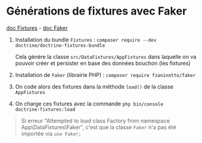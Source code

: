 # Générations de fixtures avec Faker

[doc Fixtures](https://symfony.com/doc/current/bundles/DoctrineFixturesBundle/index.html) - [doc Faker](https://github.com/fzaninotto/Faker)

1. Installation du bundle `Fixtures` : `composer require --dev doctrine/doctrine-fixtures-bundle`

    Cela génère la classe `src/DataFixtures/AppFixtures` dans laquelle on va pouvoir créer et persister en base des données bouchon (les fixtures)

1. Installation de `Faker` (librairie PHP) : `composer require fzaninotto/faker`

1. On code alors des fixtures dans la méthode `load()` de la classe `AppFixtures`

1. On charge ces fixtures avec la commande `php bin/console doctrine:fixtures:load`

>Si erreur "Attempted to load class Factory from namespace App\DataFixtures\Faker", c'est que la classe `Faker` n'a pas été importée via `use Faker;`


